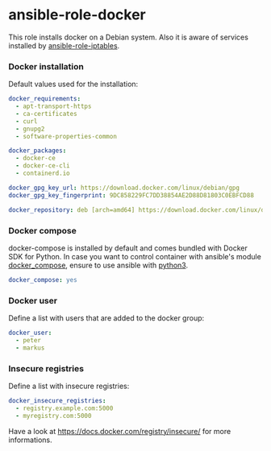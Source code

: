 # ansible-role-docker
This role installs docker on a Debian system. Also it is aware of services installed by [ansible-role-iptables](https://github.com/mambord/ansible-role-iptables).

### Docker installation
Default values used for the installation:

```yaml
docker_requirements:
  - apt-transport-https
  - ca-certificates
  - curl
  - gnupg2
  - software-properties-common

docker_packages:
  - docker-ce
  - docker-ce-cli
  - containerd.io

docker_gpg_key_url: https://download.docker.com/linux/debian/gpg
docker_gpg_key_fingerprint: 9DC858229FC7DD38854AE2D88D81803C0EBFCD88

docker_repository: deb [arch=amd64] https://download.docker.com/linux/debian buster stable

```
### Docker compose
docker-compose is installed by default and comes bundled with Docker SDK for Python. In case you want to control container with ansible's module [docker_compose](https://docs.ansible.com/ansible/latest/modules/docker_compose_module.html), ensure to use ansible with [python3](https://docs.ansible.com/ansible/latest/reference_appendices/python_3_support.html#using-python-3-on-the-managed-machines-with-commands-and-playbooks).

```yaml
docker_compose: yes
```

### Docker user

Define a list with users that are added to the docker group:

```yaml
docker_user:
  - peter
  - markus
```

### Insecure registries
Define a list with insecure registries:
```yaml
docker_insecure_registries:
  - registry.example.com:5000
  - myregistry.com:5000
```
Have a look at https://docs.docker.com/registry/insecure/ for more informations.
